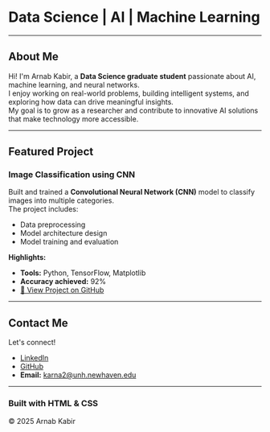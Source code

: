 
# **Data Science | AI | Machine Learning**

---

## About Me
Hi! I'm Arnab Kabir, a **Data Science graduate student** passionate about AI, machine learning, and neural networks.  
I enjoy working on real-world problems, building intelligent systems, and exploring how data can drive meaningful insights.  
My goal is to grow as a researcher and contribute to innovative AI solutions that make technology more accessible.

---

## Featured Project

### Image Classification using CNN  
Built and trained a **Convolutional Neural Network (CNN)** model to classify images into multiple categories.  
The project includes:
- Data preprocessing  
- Model architecture design  
- Model training and evaluation  

**Highlights:**
- **Tools:** Python, TensorFlow, Matplotlib  
- **Accuracy achieved:** 92%  
- [🔗 View Project on GitHub](https://github.com/yourusername/image-classification)

---

## Contact Me
Let's connect!  
- [LinkedIn](https://www.linkedin.com/in/kabir-abdur-rahman-arnab-b73021149/)  
- [GitHub](https://github.com/ArnabKabir)  
- **Email:** [karna2@unh.newhaven.edu](mailto:karna2@unh.newhaven.edu)

---

### Built with HTML & CSS  
© 2025 Arnab Kabir

